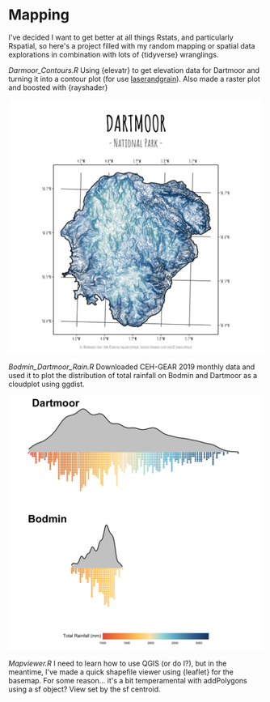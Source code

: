 # Mapping

I've decided I want to get better at all things Rstats, and particularly Rspatial, so here's a project filled with my random mapping or spatial data explorations in combination with lots of {tidyverse} wranglings.

*Darmoor_Contours.R*
Using {elevatr} to get elevation data for Dartmoor and turning it into a contour plot (for use [laserandgrain]). Also made a raster plot and boosted with {rayshader}

![Dartmoor_Conts](Figures/Dart_vect.png)

*Bodmin_Dartmoor_Rain.R*
Downloaded CEH-GEAR 2019 monthly data and used it to plot the distribution of total rainfall on Bodmin and Dartmoor as a cloudplot using ggdist.

![Dartmoor_Conts](Figures/who_does_it_wetter.png)


*Mapviewer.R* 
I need to learn how to use QGIS (or do I?), but in the meantime, I've made a quick shapefile viewer using {leaflet} for the basemap. For some reason... it's a bit temperamental with addPolygons using a sf object? View set by the sf centroid.


[laserandgrain]: https://www.instagram.com/laserandgrain/

